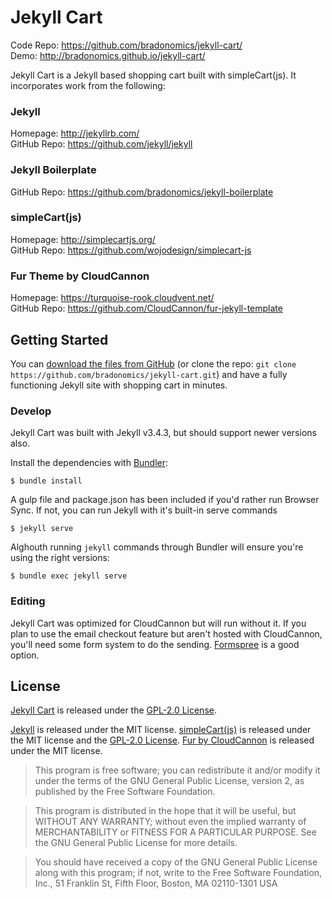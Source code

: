# Jekyll Cart

Code Repo: https://github.com/bradonomics/jekyll-cart/<br>
Demo: http://bradonomics.github.io/jekyll-cart/

Jekyll Cart is a Jekyll based shopping cart built with simpleCart(js). It incorporates work from the following:

### Jekyll

Homepage: http://jekyllrb.com/<br>
GitHub Repo: https://github.com/jekyll/jekyll

### Jekyll Boilerplate

GitHub Repo: https://github.com/bradonomics/jekyll-boilerplate

### simpleCart(js)

Homepage: http://simplecartjs.org/<br>
GitHub Repo: https://github.com/wojodesign/simplecart-js

### Fur Theme by CloudCannon

Homepage: https://turquoise-rook.cloudvent.net/<br>
GitHub Repo: https://github.com/CloudCannon/fur-jekyll-template

## Getting Started

You can [download the files from GitHub](https://github.com/bradonomics/jekyll-cart/archive/master.zip) (or clone the repo: `git clone https://github.com/bradonomics/jekyll-cart.git`) and have a fully functioning Jekyll site with shopping cart in minutes.

### Develop

Jekyll Cart was built with Jekyll v3.4.3, but should support newer versions also.

Install the dependencies with [Bundler](http://bundler.io/):

```shell
$ bundle install
```

A gulp file and package.json has been included if you'd rather run Browser Sync. If not, you can run Jekyll with it's built-in serve commands

```shell
$ jekyll serve
```

Alghouth running `jekyll` commands through Bundler will ensure you're using the right versions:

```shell
$ bundle exec jekyll serve
```

### Editing

Jekyll Cart was optimized for CloudCannon but will run without it. If you plan to use the email checkout feature but aren't hosted with CloudCannon, you'll need some form system to do the sending. [Formspree](https://formspree.io/) is a good option.

## License

[Jekyll Cart](https://github.com/bradonomics/jekyll-cart/) is released under the [GPL-2.0 License](http://www.gnu.org/licenses/gpl-2.0.html).

[Jekyll](http://jekyllrb.com/) is released under the MIT license. [simpleCart(js)](https://github.com/wojodesign/simplecart-js) is released under the MIT license and the [GPL-2.0 License](http://www.gnu.org/licenses/gpl-2.0.html). [Fur by CloudCannon](https://github.com/CloudCannon/fur-jekyll-template) is released under the MIT license.

> This program is free software; you can redistribute it and/or modify
it under the terms of the GNU General Public License, version 2, as
published by the Free Software Foundation.

> This program is distributed in the hope that it will be useful,
but WITHOUT ANY WARRANTY; without even the implied warranty of
MERCHANTABILITY or FITNESS FOR A PARTICULAR PURPOSE.  See the
GNU General Public License for more details.

> You should have received a copy of the GNU General Public License
along with this program; if not, write to the Free Software
Foundation, Inc., 51 Franklin St, Fifth Floor, Boston, MA  02110-1301  USA
